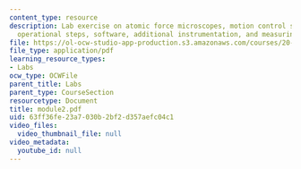 ```yaml
---
content_type: resource
description: Lab exercise on atomic force microscopes, motion control system, major
  operational steps, software, additional instrumentation, and measuring image dimensions.
file: https://ol-ocw-studio-app-production.s3.amazonaws.com/courses/20-309-biological-engineering-ii-instrumentation-and-measurement-fall-2006/63ff36fe23a7030b2bf2d357aefc04c1_module2.pdf
file_type: application/pdf
learning_resource_types:
- Labs
ocw_type: OCWFile
parent_title: Labs
parent_type: CourseSection
resourcetype: Document
title: module2.pdf
uid: 63ff36fe-23a7-030b-2bf2-d357aefc04c1
video_files:
  video_thumbnail_file: null
video_metadata:
  youtube_id: null
---
```

